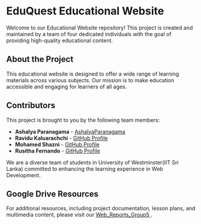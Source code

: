 # EduQuest Educational Website

Welcome to our Educational Website repository! This project is created and maintained by a team of four dedicated individuals with the goal of providing high-quality educational content.

## About the Project

This educational website is designed to offer a wide range of learning materials across various subjects. Our mission is to make education accessible and engaging for learners of all ages.

## Contributors

This project is brought to you by the following team members:

- **Ashalya Paranagama** - [AshalyaParanagama]([#](https://github.com/AshalyaParanagama))
- **Ravidu Kaluarachchi** - [GitHub Profile](#)
- **Mohamed Shazni** - [GitHub Profile](#)
- **Rusitha Fernando** - [GitHub Profile](#)

We are a diverse team of students in University of Westminster(IIT Sri Lanka) committed to enhancing the learning experience in Web Development.

## Google Drive Resources

For additional resources, including project documentation, lesson plans, and multimedia content, please visit our [Web_Reports_Group5 ](https://drive.google.com/drive/folders/1_tlGoOEy-IgV7lJNPhQEjPQ-xd-BBSrz?usp=drive_link).



